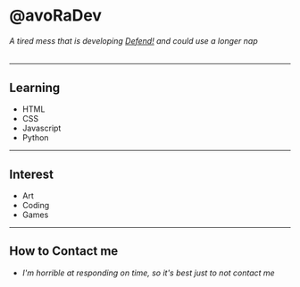 # **@avoRaDev**
###### *A tired mess that is developing [Defend!](https://avoradev.github.io/defend/) and could use a longer nap*
___
## **Learning**
- HTML
- CSS
- Javascript
- Python
___
## **Interest**
- Art
- Coding
- Games
___
## **How to Contact me**
- *I'm horrible at responding on time, so it's best just to not contact me*
